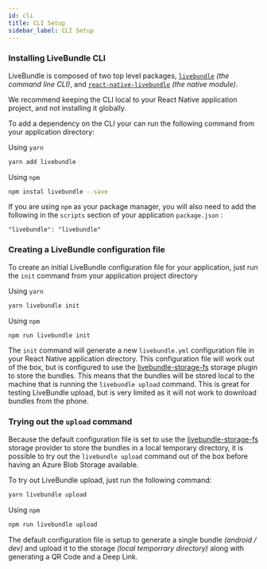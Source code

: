 ```yaml
---
id: cli
title: CLI Setup
sidebar_label: CLI Setup
---
```


### Installing LiveBundle CLI

LiveBundle is composed of two top level packages, [`livebundle`](https://github.com/electrode-io/livebundle) *(the command line CLI)*, and [`react-native-livebundle`](https://github.com/electrode-io/react-native-livebunde) *(the native module)*.

We recommend keeping the CLI local to your React Native application project, and not installing it globally.

To add a dependency on the CLI your can run the following command from your application directory:

Using `yarn`

```bash
yarn add livebundle
```

Using `npm`

```bash
npm instal livebundle --save
```

If you are using `npm` as your package manager, you will also need to add the following in the `scripts` section of your application `package.json` :

```
"livebundle": "livebundle"
```

### Creating a LiveBundle configuration file

To create an initial LiveBundle configuration file for your application, just run the `init` command from your application project directory

Using `yarn`

```bash
yarn livebundle init
```

Using `npm`

```bash
npm run livebundle init
```

The `init` command will generate a new `livebundle.yml` configuration file in your React Native application directory.
This configuration file will work out of the box, but is configured to use the [livebundle-storage-fs](https://github.com/electrode-io/livebundle/tree/master/packages/livebundle-storage-fs) storage plugin to store the bundles. This means that the bundles will be stored local to the machine that is running the `livebundle upload` command. This is great for testing LiveBundle upload, but is very limited as it will not work to download bundles from the phone.

### Trying out the `upload` command

Because the default configuration file is set to use the [livebundle-storage-fs](https://github.com/electrode-io/livebundle/tree/master/packages/livebundle-storage-fs) storage provider to store the bundles in a local temporary directory, it is possible to try out the `livebundle upload` command out of the box before having an Azure Blob Storage available.

To try out LiveBundle upload, just run the following command:

```bash
yarn livebundle upload
```

Using `npm`

```bash
npm run livebundle upload
```

The default configuration file is setup to generate a single bundle *(android / dev)* and upload it to the storage *(local temporrary directory)* along with generating a QR Code and a Deep Link.

